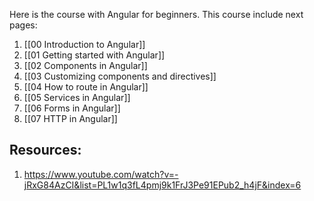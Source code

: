 Here is the course with Angular for beginners.
This course include next pages:
1. [[00 Introduction to Angular]]
2. [[01 Getting started with Angular]]
3. [[02 Components in Angular]]
4. [[03 Customizing components and directives]]
5. [[04 How to route in Angular]]
6. [[05 Services in Angular]]
7. [[06 Forms in Angular]]
8. [[07 HTTP in Angular]]

## Resources:
1. https://www.youtube.com/watch?v=-jRxG84AzCI&list=PL1w1q3fL4pmj9k1FrJ3Pe91EPub2_h4jF&index=6